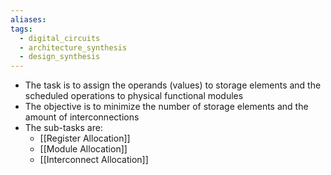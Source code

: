 ```yaml
---
aliases: 
tags:
  - digital_circuits
  - architecture_synthesis
  - design_synthesis
---
```

- The task is to assign the operands (values) to storage elements and the scheduled operations to physical functional modules
- The objective is to minimize the number of storage elements and the amount of interconnections
- The sub-tasks are:
	- [[Register Allocation]]
	- [[Module Allocation]]
	- [[Interconnect Allocation]]
	